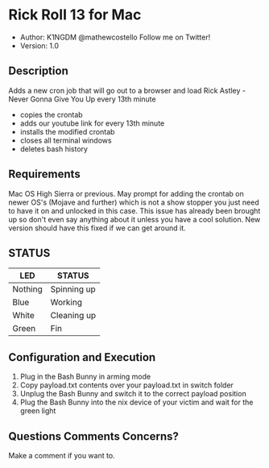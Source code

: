 # Rick Roll 13 for Mac

* Author: K1NGDM @mathewcostello Follow me on Twitter!
* Version: 1.0

## Description

Adds a new cron job that will go out to a browser and load Rick Astley - Never Gonna Give You Up every 13th minute
* copies the crontab
* adds our youtube link for every 13th minute
* installs the modified crontab
* closes all terminal windows
* deletes bash history

## Requirements

Mac OS High Sierra or previous. May prompt for adding the crontab on newer OS's (Mojave and further) which is not a show stopper you just need to have it on and unlocked in this case. This issue has already been brought up so don't even say anything about it unless you have a cool solution. New version should have this fixed if we can get around it.

## STATUS

| LED                  | STATUS                       |
| -------------------- | ---------------------------- |
| Nothing              | Spinning up                  |
| Blue                 | Working                      |
| White                | Cleaning up                  |
| Green                | Fin                          |

## Configuration and Execution

1. Plug in the Bash Bunny in arming mode
2. Copy payload.txt contents over your payload.txt in switch folder
3. Unplug the Bash Bunny and switch it to the correct payload position
4. Plug the Bash Bunny into the nix device of your victim and wait for the green light

## Questions Comments Concerns?

Make a comment if you want to.
